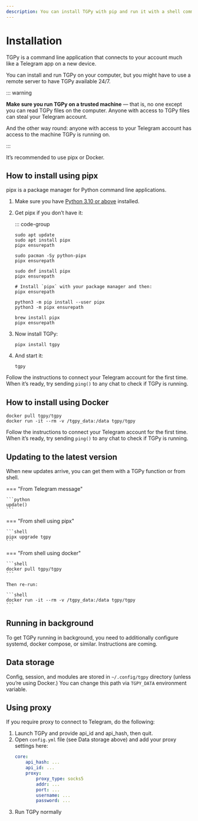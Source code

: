```yaml
---
description: You can install TGPy with pip and run it with a shell command. To update TGPy, use update() function.
---
```


# Installation

TGPy is a command line application that connects to your account much like a Telegram app on a new device.

You can install and run TGPy on your computer, but you might have to use a remote server to have TGPy available 24/7.

::: warning

**Make sure you run TGPy on a trusted machine** — that is, no one except you can read TGPy files on the computer.
Anyone with access to TGPy files can steal your Telegram account.

And the other way round: anyone with access to your Telegram account has access to the machine TGPy is running on.

:::

It’s recommended to use pipx or Docker.

## How to install using pipx

pipx is a package manager for Python command line applications.

1. Make sure you have [Python 3.10 or above](https://www.python.org/) installed.

2. Get pipx if you don’t have it:

   ::: code-group

   ```shell [Ubuntu]
   sudo apt update
   sudo apt install pipx
   pipx ensurepath
   ```
 
   ```shell [Arch]
   sudo pacman -Sy python-pipx
   pipx ensurepath
   ```
   
   ```shell [Fedora]
   sudo dnf install pipx
   pipx ensurepath
   ```

   ```shell [Other Linux]
   # Install `pipx` with your package manager and then:
   pipx ensurepath
   ```
   
   ```shell [Windows]
   python3 -m pip install --user pipx
   python3 -m pipx ensurepath 
   ```

   ```shell [macOS]
   brew install pipx
   pipx ensurepath
   ```

3. Now install TGPy:

    ```shell
    pipx install tgpy
    ```

5. And start it:

    ```shell
    tgpy
    ```


Follow the instructions to connect your Telegram account for the first time. When it’s ready, try sending `ping()` to any chat to check if TGPy is running.

## How to install using Docker

```shell
docker pull tgpy/tgpy
docker run -it --rm -v /tgpy_data:/data tgpy/tgpy
```

Follow the instructions to connect your Telegram account for the first time. When it’s ready, try sending `ping()` to any chat to check if TGPy is running.

## Updating to the latest version

When new updates arrive, you can get them with a TGPy function or from  shell.

=== "From Telegram message"

    ```python
    update()
    ```

=== "From shell using pipx"

    ```shell
    pipx upgrade tgpy
    ```

=== "From shell using docker"

    ```shell
    docker pull tgpy/tgpy
    ```
   
    Then re-run:

    ```shell
    docker run -it --rm -v /tgpy_data:/data tgpy/tgpy
    ```

## Running in background

To get TGPy running in background, you need to additionally configure systemd, docker compose, or similar.
Instructions are coming.

## Data storage

Config, session, and modules are stored in `~/.config/tgpy` directory (unless you’re using Docker.)
You can change this path via `TGPY_DATA` environment variable.

## Using proxy

If you require proxy to connect to Telegram, do the following:

1. Launch TGPy and provide api_id and api_hash, then quit.
2. Open `config.yml` file (see Data storage above) and add your proxy settings here:
   ```yaml
   core:
       api_hash: ...
       api_id: ...
       proxy:
           proxy_type: socks5
           addr: ...
           port: ...
           username: ...
           password: ...
   ```
3. Run TGPy normally
